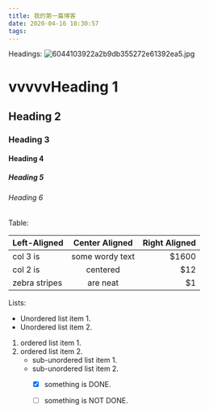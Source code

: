 ```yaml
---
title: 我的第一篇博客
date: 2020-04-16 10:30:57
tags:
---
```

Headings:
 ![6044103922a2b9db355272e61392ea5.jpg](https://i.loli.net/2020/04/16/saSUwBJWDt79cOP.jpg)

# vvvvvHeading 1

## Heading 2

### Heading 3

#### Heading 4

##### Heading 5

###### Heading 6

Table:

| Left-Aligned  | Center Aligned  | Right Aligned |
| :------------ | :-------------: | ------------: |
| col 3 is      | some wordy text |         $1600 |
| col 2 is      |    centered     |           $12 |
| zebra stripes |    are neat     |            $1 |

Lists:

* Unordered list item 1.
* Unordered list item 2.

1. ordered list item 1.
2. ordered list item 2.
   + sub-unordered list item 1.
   + sub-unordered list item 2.
     + [x] something is DONE.
     + [ ] something is NOT DONE.

